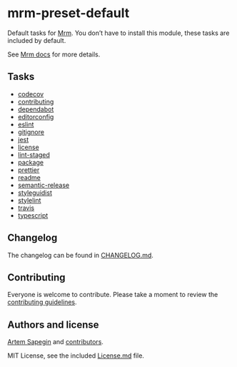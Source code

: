 <!-- Default -->

# mrm-preset-default

Default tasks for [Mrm](https://github.com/sapegin/mrm). You don’t have to install this module, these tasks are included by default.

See [Mrm docs](https://mrm.js.org/docs/getting-started) for more details.

## Tasks

<!-- textlint-disable terminology -->

- [codecov](https://github.com/sapegin/mrm/tree/master/packages/mrm-task-codecov)
- [contributing](https://github.com/sapegin/mrm/tree/master/packages/mrm-task-contributing)
- [dependabot](https://github.com/sapegin/mrm/tree/master/packages/mrm-task-dependabot)
- [editorconfig](https://github.com/sapegin/mrm/tree/master/packages/mrm-task-editorconfig)
- [eslint](https://github.com/sapegin/mrm/tree/master/packages/mrm-task-eslint)
- [gitignore](https://github.com/sapegin/mrm/tree/master/packages/mrm-task-gitignore)
- [jest](https://github.com/sapegin/mrm/tree/master/packages/mrm-task-jest)
- [license](https://github.com/sapegin/mrm/tree/master/packages/mrm-task-license)
- [lint-staged](https://github.com/sapegin/mrm/tree/master/packages/mrm-task-lint-staged)
- [package](https://github.com/sapegin/mrm/tree/master/packages/mrm-task-package)
- [prettier](https://github.com/sapegin/mrm/tree/master/packages/mrm-task-prettier)
- [readme](https://github.com/sapegin/mrm/tree/master/packages/mrm-task-readme)
- [semantic-release](https://github.com/sapegin/mrm/tree/master/packages/mrm-task-semantic-release)
- [styleguidist](https://github.com/sapegin/mrm/tree/master/packages/mrm-task-styleguidist)
- [stylelint](https://github.com/sapegin/mrm/tree/master/packages/mrm-task-stylelint)
- [travis](https://github.com/sapegin/mrm/tree/master/packages/mrm-task-travis)
- [typescript](https://github.com/sapegin/mrm/tree/master/packages/mrm-task-typescript)

<!-- textlint-enable -->

## Changelog

The changelog can be found in [CHANGELOG.md](CHANGELOG.md).

## Contributing

Everyone is welcome to contribute. Please take a moment to review the [contributing guidelines](../../Contributing.md).

## Authors and license

[Artem Sapegin](https://sapegin.me) and [contributors](https://github.com/sapegin/mrm/graphs/contributors).

MIT License, see the included [License.md](License.md) file.
